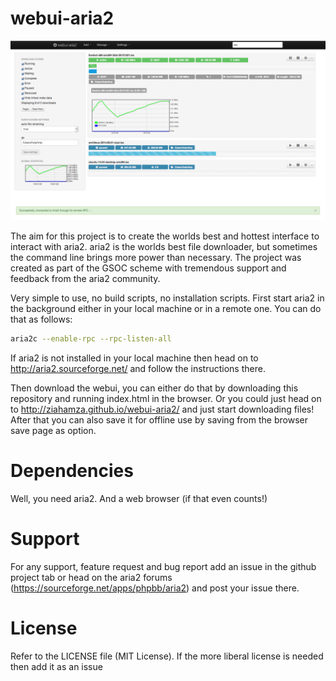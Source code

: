 webui-aria2
===========

![Main interface](/screenshots/overview.png?raw=true)

The aim for this project is to create the worlds best and hottest interface to interact with aria2. aria2 is the worlds best file downloader, but sometimes the command line brings more power than necessary. The project was created as part of the GSOC scheme with tremendous support and feedback from the aria2 community.

Very simple to use, no build scripts, no installation scripts. First start aria2 in the background either in your local machine or in a remote one. You can do that as follows:
````bash
aria2c --enable-rpc --rpc-listen-all
````
If aria2 is not installed in your local machine then head on to http://aria2.sourceforge.net/ and follow the instructions there.

Then download the webui, you can either do that by downloading this repository and running index.html in the browser. Or you could just head on to http://ziahamza.github.io/webui-aria2/ and just start downloading files! After that you can also save it for offline use by saving from the browser save page as option.

Dependencies
============
Well, you need aria2. And a web browser (if that even counts!)

Support
=======
For any support, feature request and bug report add an issue in the github project tab or head on the aria2 forums (https://sourceforge.net/apps/phpbb/aria2) and post your issue there.

License
=======
Refer to the LICENSE file (MIT License). If the more liberal license is needed then add it as an issue
